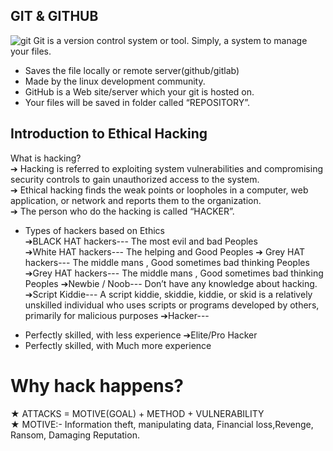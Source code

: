 ## GIT & GITHUB

![git](png)
Git is a version control
system or tool. Simply, a
system to manage your files.

- Saves the file locally or remote
  server(github/gitlab)
- Made by the linux development community.
- GitHub is a Web site/server
  which your git is hosted on.
- Your files will be saved in folder called “REPOSITORY”.

## Introduction to Ethical Hacking

What is hacking? <br>
➔ Hacking is referred to exploiting system vulnerabilities
and compromising security controls to gain unauthorized
access to the system.<br>
➔ Ethical hacking finds the weak points or loopholes in a
computer, web application, or network and reports them
to the organization.<br>
➔ The person who do the hacking is called “HACKER”.

- Types of hackers based on Ethics<br>
  ➔BLACK HAT hackers---
  The most evil and bad Peoples<br>
  ➔White HAT hackers---
  The helping and Good Peoples
 ➔  Grey HAT hackers---
The middle mans ,
Good sometimes bad thinking
Peoples
➔Grey HAT hackers---
 The middle mans ,
Good sometimes bad thinking
Peoples
➔Newbie / Noob---
 Don’t have any knowledge
about hacking.
➔Script Kiddie---
A script kiddie, skiddie,
kiddie, or skid is a relatively
unskilled individual who
uses scripts or programs
developed by others,
primarily for malicious
purposes
➔Hacker---
* Perfectly skilled, with less
experience
➔Elite/Pro Hacker
* Perfectly skilled, with Much
more experience
# Why hack happens?
★ ATTACKS = MOTIVE(GOAL) + METHOD +
VULNERABILITY<br>
★ MOTIVE:- Information theft, manipulating data,
Financial loss,Revenge, Ransom, Damaging
Reputation.